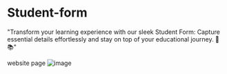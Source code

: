 # Student-form
"Transform your learning experience with our sleek Student Form: Capture essential details effortlessly and stay on top of your educational journey. 🌟📚"

website page
![image](https://github.com/user-attachments/assets/0253ab34-8c4b-4167-9274-72f646492327)
